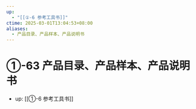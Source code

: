 ```yaml
---
up:
  - "[[①-6 参考工具书]]"
ctime: 2025-03-01T13:04:53+08:00
aliases:
  - 产品目录、产品样本、产品说明书
---
```


# ①-63 产品目录、产品样本、产品说明书

- up: [[①-6 参考工具书]]

